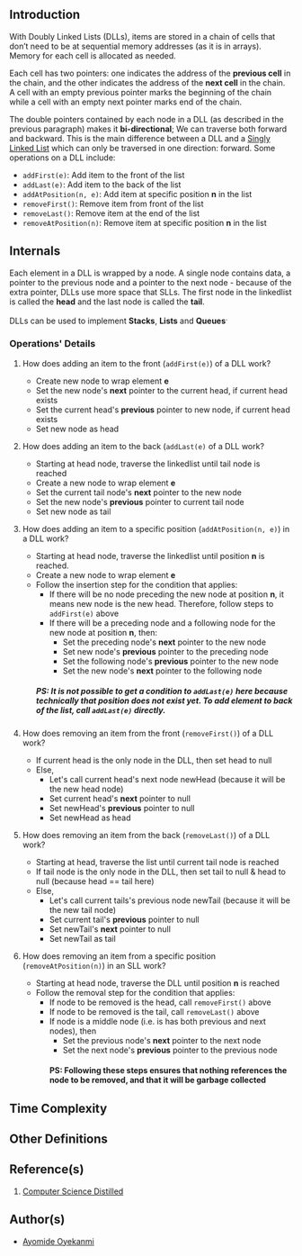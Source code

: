 ## Introduction
With Doubly Linked Lists (DLLs), items are stored in a chain of cells that don’t need to be at sequential memory addresses (as it is in arrays). Memory for each cell is allocated as needed. 

Each cell has two pointers: one indicates the address of the **previous cell** in the chain, and the other indicates the address of the **next cell** in the chain. A cell with an empty previous pointer marks the beginning of the chain while a cell with an empty next pointer marks end of the chain. 

The double pointers contained by each node in a DLL (as described in the previous paragraph) makes it **bi-directional**; We can traverse both forward and backward. This is the main difference between a DLL and a [Singly Linked List]() which can only be traversed in one direction: forward. Some operations on a DLL include:
* `addFirst(e)`: Add item to the front of the list
* `addLast(e)`: Add item to the back of the list
* `addAtPosition(n, e)`: Add item at specific position **n** in the list
* `removeFirst()`: Remove item from front of the list
* `removeLast()`: Remove item at the end of the list
* `removeAtPosition(n)`: Remove item at specific position **n** in the list

## Internals
Each element in a DLL is wrapped by a node. A single node contains data, a pointer to the previous node and a pointer to the next node - because of the extra pointer, DLLs use more space that SLLs. The first node in the linkedlist is called the **head** and the last node is called the **tail**.

DLLs can be used to implement **Stacks**, **Lists** and **Queues**<sup>.

### Operations' Details
1. How does adding an item to the front (`addFirst(e)`) of a DLL work?
    - Create new node to wrap element **e** 
    - Set the new node's **next** pointer to the current head, if current head exists
    - Set the current head's **previous** pointer to new node, if current head exists
    - Set new node as head

2. How does adding an item to the back (`addLast(e)` of a DLL work?
    - Starting at head node, traverse the linkedlist until tail node is reached
    - Create a new node to wrap element **e** 
    - Set the current tail node's **next** pointer to the new node
    - Set the new node's **previous** pointer to current tail node
    - Set new node as tail

3. How does adding an item to a specific position (`addAtPosition(n, e)`) in a DLL work?
    - Starting at head node, traverse the linkedlist until position **n** is reached.
    - Create a new node to wrap element **e** 
    - Follow the insertion step for the condition that applies:
        * If there will be no node preceding the new node at position **n**, it means new node is the new head. Therefore, follow steps to `addFirst(e)` above
        * If there will be a preceding node and a following node for the new node at position **n**, then:
            - Set the preceding node's **next** pointer to the new node
            - Set new node's **previous** pointer to the preceding node
            - Set the following node's **previous** pointer  to the new node
            - Set the new node's **next** pointer to the following node
        ##### PS: It is not possible to get a condition to `addLast(e)` here because technically that position does not exist yet. To add element to back of the list, call `addLast(e)` directly.

4. How does removing an item from the front (`removeFirst()`) of a DLL work?
    - If current head is the only node in the DLL, then set head to null
    - Else,
        - Let's call current head's next node newHead (because it will be the new head node)
        - Set current head's **next** pointer to null
        - Set newHead's **previous** pointer to null
        - Set newHead as head

5. How does removing an item from the back (`removeLast()`) of a DLL work?
    - Starting at head, traverse  the list until current tail node is reached
    - If tail node is the only node in the DLL, then set tail to null & head to null (because head == tail here)
    - Else,
        - Let's call current tails's previous node newTail (because it will be the new tail node)
        - Set current tail's **previous** pointer to null
        - Set newTail's **next** pointer to null
        - Set newTail as tail

6. How does removing an item from a specific position (`removeAtPosition(n)`) in an SLL work?
    - Starting at head node, traverse the DLL until position **n** is reached
    - Follow the removal step for the condition that applies:
        * If node to be removed is the head, call `removeFirst()` above
        * If node to be removed is the tail, call `removeLast()` above
        * If node is a middle node (i.e. is has both previous and next nodes), then
            * Set the previous node's **next** pointer to the next node
            * Set the next node's **previous** pointer to the previous node
            #### PS: Following these steps ensures that nothing references the node to be removed, and that it will be garbage collected
            
## Time Complexity

## Other Definitions

## Reference(s)
1. [Computer Science Distilled](https://www.amazon.co.uk/Computer-Science-Distilled-Computational-Problems/dp/0997316020/ref=sr_1_1?adgrpid=52658140545&dchild=1&gclid=Cj0KCQjw8fr7BRDSARIsAK0Qqr6bz1aEFd_X517mpcZBAGaDJaeg-WARxB6mwEMMtupTPnTGI0a-1SIaAmH5EALw_wcB&hvadid=259122221401&hvdev=c&hvlocint=9041110&hvlocphy=1010294&hvnetw=g&hvqmt=e&hvrand=6311385300851562426&hvtargid=kwd-297429021778&hydadcr=17613_1817768&keywords=computer+science+distilled&qid=1602170396&sr=8-1&tag=googhydr-21)

## Author(s)
* [Ayomide Oyekanmi](https://github.com/oyekanmiayo)